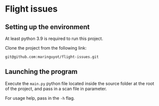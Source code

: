 # Flight issues

## Setting up the environment

At least python 3.9 is required to run this project.

Clone the project from the following link:

`git@github.com:maringuyot/flight-issues.git`

## Launching the program

Execute the `main.py` python file located inside the source folder at the root of the project, and pass in a scan file in parameter.

For usage help, pass in the `-h` flag. 
